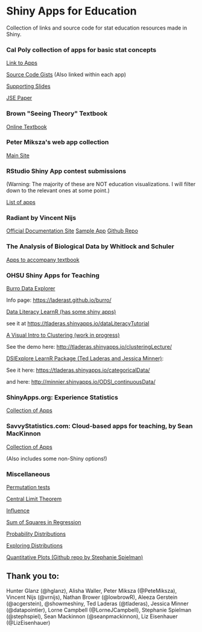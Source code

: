 # Shiny Apps for Education
 Collection of links and source code for stat education resources made in Shiny.


### Cal Poly collection of apps for basic stat concepts

[Link to Apps](https://statistics.calpoly.edu/shiny#probview)

[Source Code Gists](https://gist.github.com/calpolystat)  (Also linked within each app)

[Supporting Slides](http://www.jinse.jp/pdf/Shiny_Rikkyo_Slides.pdf)

[JSE Paper](https://escholarship.org/uc/item/00d4q8cp)

### Brown "Seeing Theory" Textbook

[Online Textbook](https://seeing-theory.brown.edu)

### Peter Miksza's web app collection

[Main Site](https://petemiksza.com/visualizing-statistical-concepts/)

### RStudio Shiny App contest submissions

(Warning: The majority of these are NOT education visualizations.  I will filter down to the relevant ones at some point.)

[List of apps](https://community.rstudio.com/tags/shiny-contest)

### Radiant by Vincent Nijs

[Official Documentation Site](https://radiant-rstats.github.io/docs/)
[Sample App](https://vnijs.shinyapps.io/radiant/?SSUID=0a733962d5)
[Github Repo](https://github.com/radiant-rstats)

### The Analysis of Biological Data by Whitlock and Schuler

[Apps to accompany textbook](https://whitlockschluter.zoology.ubc.ca/stats-visualizations)

### OHSU Shiny Apps for Teaching

[Burro Data Explorer](https://github.com/laderast/burro) 

Info page: https://laderast.github.io/burro/

[Data Literacy LearnR (has some shiny apps)](https://github.com/laderast/dataLiteracyTutorial)

see it at https://tladeras.shinyapps.io/dataLiteracyTutorial

[A Visual Intro to Clustering (work in progress)](https://github.com/laderast/clusteringLecture) 

See the demo here: http://tladeras.shinyapps.io/clusteringLecture/

[DSIExplore LearnR Package (Ted Laderas and Jessica Minner)](https://github.com/laderast/DSIExplore): 

See it here: https://tladeras.shinyapps.io/categoricalData/ 

and here: http://minnier.shinyapps.io/ODSI_continuousData/

### ShinyApps.org: Experience Statistics

[Collection of Apps](https://shinyapps.org/)

### SavvyStatistics.com: Cloud-based apps for teaching, by Sean MacKinnon

[Collection of Apps](http://savvystatistics.com/cloud-based-apps-for-statistics-teaching/)

(Also includes some non-Shiny options!)

### Miscellaneous
 
[Permutation tests](https://rosetta.ahmedmoustafa.io/permutation/)

[Central Limit Theorem](https://casertamarco.shinyapps.io/centralLimitTheorem/)

[Influence](https://omaymas.shinyapps.io/Influence_Analysis/)

[Sum of Squares in Regression](https://paternogbc.shinyapps.io/SS_regression/)

[Probability Distributions](https://statdist.ksmzn.com/)

[Exploring Distributions](http://www.statstudio.net/free-tools/dists/)

[Quantitative Plots (Github repo by Stephanie Spielman)](https://github.com/spielmanlab/plot-iris)


## Thank you to:

Hunter Glanz (@hglanz), Alisha Waller, Peter Miksza (@PeteMiksza), Vincent Nijs (@vrnijs), Nathan Brower (@lowbrowR), Aleeza Gerstein
(@acgerstein), @showmeshiny, Ted Laderas (@tladeras), Jessica Minner (@datapointier), Lorne Campbell (@LorneJCampbell), Stephanie Spielman (@stephspiel), Sean Mackinnon (@seanpmackinnon), Liz Eisenhauer (@LizEisenhauer)


